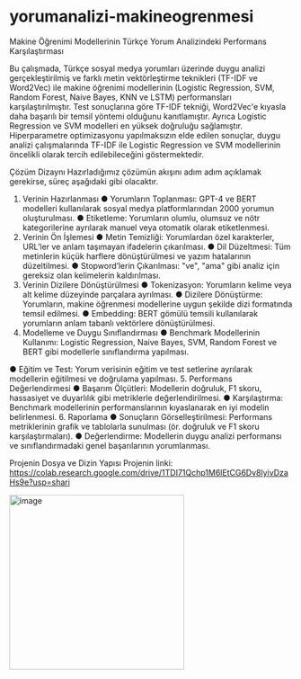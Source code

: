# yorumanalizi-makineogrenmesi

Makine Öğrenimi Modellerinin Türkçe Yorum Analizindeki Performans Karşılaştırması

Bu çalışmada, Türkçe sosyal medya yorumları üzerinde duygu analizi gerçekleştirilmiş ve farklı metin vektörleştirme teknikleri (TF-IDF ve Word2Vec) ile makine öğrenimi modellerinin (Logistic Regression, SVM, Random Forest, Naive Bayes, KNN ve LSTM) performansları karşılaştırılmıştır. Test sonuçlarına göre TF-IDF tekniği, Word2Vec'e kıyasla daha başarılı bir temsil yöntemi olduğunu kanıtlamıştır. Ayrıca Logistic Regression ve SVM modelleri en yüksek doğruluğu sağlamıştır. Hiperparametre optimizasyonu yapılmaksızın elde edilen sonuçlar, duygu analizi çalışmalarında TF-IDF ile Logistic Regression ve SVM modellerinin öncelikli olarak tercih edilebileceğini göstermektedir.

Çözüm Dizaynı
Hazırladığımız çözümün akışını adım adım açıklamak gerekirse, süreç aşağıdaki gibi
olacaktır.
1. Verinin Hazırlanması
● Yorumların Toplanması:
GPT-4 ve BERT modelleri kullanılarak sosyal medya platformlarından 2000 yorumun
oluşturulması.
● Etiketleme:
Yorumların olumlu, olumsuz ve nötr kategorilerine ayrılarak manuel veya otomatik
olarak etiketlenmesi.
2. Verinin Ön İşlemesi
● Metin Temizliği:
Yorumlardan özel karakterler, URL’ler ve anlam taşımayan ifadelerin çıkarılması.
● Dil Düzeltmesi:
Tüm metinlerin küçük harflere dönüştürülmesi ve yazım hatalarının düzeltilmesi.
● Stopword’lerin Çıkarılması:
"ve", "ama" gibi analiz için gereksiz olan kelimelerin kaldırılması.
3. Verinin Dizilere Dönüştürülmesi
● Tokenizasyon:
Yorumların kelime veya alt kelime düzeyinde parçalara ayrılması.
● Dizilere Dönüştürme:
Yorumların, makine öğrenmesi modellerine uygun şekilde dizi formatında temsil
edilmesi.
● Embedding:
BERT gömülü temsili kullanılarak yorumların anlam tabanlı vektörlere
dönüştürülmesi.
4. Modelleme ve Duygu Sınıflandırması
● Benchmark Modellerinin Kullanımı:
Logistic Regression, Naive Bayes, SVM, Random Forest ve BERT gibi modellerle
sınıflandırma yapılması.

● Eğitim ve Test:
Yorum verisinin eğitim ve test setlerine ayrılarak modellerin eğitilmesi ve doğrulama
yapılması.
5. Performans Değerlendirmesi
● Başarım Ölçütleri:
Modellerin doğruluk, F1 skoru, hassasiyet ve duyarlılık gibi metriklerle
değerlendirilmesi.
● Karşılaştırma:
Benchmark modellerinin performanslarının kıyaslanarak en iyi modelin belirlenmesi.
6. Raporlama
● Sonuçların Görselleştirilmesi:
Performans metriklerinin grafik ve tablolarla sunulması (ör. doğruluk ve F1 skoru
karşılaştırmaları).
● Değerlendirme:
Modellerin duygu analizi performansı ve sınıflandırmadaki genel başarılarının
yorumlanması.

Projenin Dosya ve Dizin Yapısı
Projenin linki: https://colab.research.google.com/drive/1TDI71Qchp1M6lEtCG6Dv8lyivDzaHs9e?usp=shari







<img width="311" alt="image" src="https://github.com/user-attachments/assets/9840a0ff-9075-4372-a658-89bde2650b48" />
